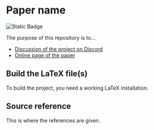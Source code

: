 # Paper name

![Static Badge](https://img.shields.io/badge/vertueux.github.io-View_online-brightgreen?color=blue&link=https%3A%2F%2Fvertueux.github.io)

The purpose of this repository is to...

* [Discussion of the project on Discord](https://discord.com/invite/4m2SgCmWMr)
* [Online page of the paper](https://vertueux.github.io/paper)

## Build the LaTeX file(s)

To build the project, you need a working LaTeX installation.

## Source reference

This is where the references are given.